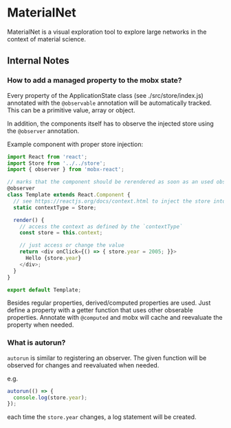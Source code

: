 MaterialNet
===========

MaterialNet is a visual exploration tool to explore large networks in the context of material science.




Internal Notes
--------------


### How to add a managed property to the mobx state?

Every property of the ApplicationState class (see ./src/store/index.js) annotated with the `@observable` annotation will be automatically tracked. This can be a primitive value, array or object.

In addition, the components itself has to observe the injected store using the `@observer` annotation. 

Example component with proper store injection:

```js
import React from 'react';
import Store from '../../store';
import { observer } from 'mobx-react';

// marks that the component should be rerendered as soon as an used observable property of the store has changed
@observer
class Template extends React.Component {
  // see https://reactjs.org/docs/context.html to inject the store into this component
  static contextType = Store;

  render() {
    // access the context as defined by the `contextType`
    const store = this.context;

    // just access or change the value
    return <div onClick={() => { store.year = 2005; }}>
      Hello {store.year}
    </div>;
  }
}

export default Template;
```

Besides regular properties, derived/computed properties are used. Just define a property with a getter function that uses other obserable properties. Annotate with `@computed` and mobx will cache and reevaluate the property when needed.


### What is autorun?

`autorun` is similar to registering an observer. The given function will be observed for changes and reevaluated when needed. 

e.g.
```js
autorun(() => {
  console.log(store.year);
});
```

each time the `store.year` changes, a log statement will be created.
